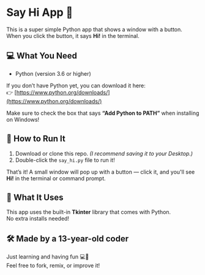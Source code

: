 # Say Hi App 👋

This is a super simple Python app that shows a window with a button.  
When you click the button, it says **Hi!** in the terminal.

## 💻 What You Need

- Python (version 3.6 or higher)

If you don’t have Python yet, you can download it here:  
👉 [https://www.python.org/downloads/](https://www.python.org/downloads/)

Make sure to check the box that says **“Add Python to PATH”** when installing on Windows!

## 🚀 How to Run It

1. Download or clone this repo. *(I recommend saving it to your Desktop.)*
2. Double-click the `say_hi.py` file to run it!

That’s it! A small window will pop up with a button — click it, and you'll see **Hi!** in the terminal or command prompt.

## 🧠 What It Uses

This app uses the built-in **Tkinter** library that comes with Python.  
No extra installs needed!

## 🛠️ Made by a 13-year-old coder

Just learning and having fun 💻🎉  
Feel free to fork, remix, or improve it!
